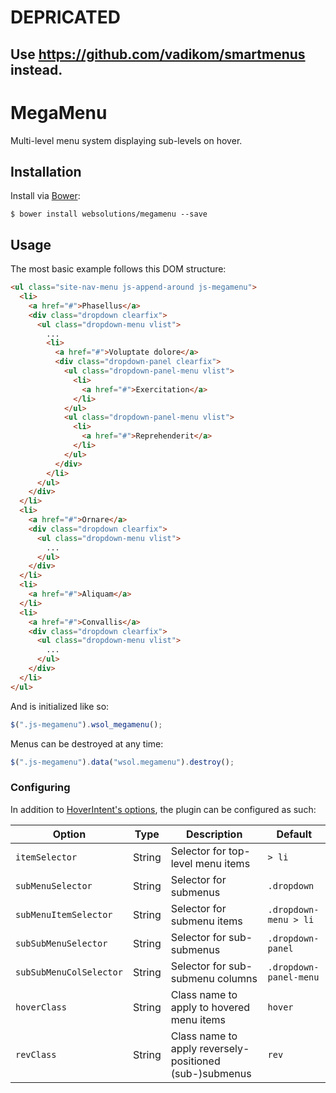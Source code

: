 # DEPRICATED
## Use https://github.com/vadikom/smartmenus instead.

# MegaMenu

Multi-level menu system displaying sub-levels on hover.

## Installation

Install via [Bower](http://bower.io):
```
$ bower install websolutions/megamenu --save
```

## Usage

The most basic example follows this DOM structure:
``` html
<ul class="site-nav-menu js-append-around js-megamenu">
  <li>
    <a href="#">Phasellus</a>
    <div class="dropdown clearfix">
      <ul class="dropdown-menu vlist">
        ...
        <li>
          <a href="#">Voluptate dolore</a>
          <div class="dropdown-panel clearfix">
            <ul class="dropdown-panel-menu vlist">
              <li>
                <a href="#">Exercitation</a>
              </li>
            </ul>
            <ul class="dropdown-panel-menu vlist">
              <li>
                <a href="#">Reprehenderit</a>
              </li>
            </ul>
          </div>
        </li>
      </ul>
    </div>
  </li>
  <li>
    <a href="#">Ornare</a>
    <div class="dropdown clearfix">
      <ul class="dropdown-menu vlist">
        ...
      </ul>
    </div>
  </li>
  <li>
    <a href="#">Aliquam</a>
  </li>
  <li>
    <a href="#">Convallis</a>
    <div class="dropdown clearfix">
      <ul class="dropdown-menu vlist">
	    ...
      </ul>
    </div>
  </li>
</ul>
```

And is initialized like so:
``` javascript
$(".js-megamenu").wsol_megamenu();
```

Menus can be destroyed at any time:
``` javascript
$(".js-megamenu").data("wsol.megamenu").destroy();
```

### Configuring

In addition to [HoverIntent's options](https://github.com/briancherne/jquery-hoverIntent), the plugin can be configured as such:

Option                      | Type     | Description                                                          | Default
----------------------------|----------|----------------------------------------------------------------------|--------
`itemSelector`              | String   | Selector for top-level menu items                                    | `> li`
`subMenuSelector`           | String   | Selector for submenus                                                | `.dropdown`
`subMenuItemSelector`       | String   | Selector for submenu items                                           | `.dropdown-menu > li`
`subSubMenuSelector`        | String   | Selector for sub-submenus                                            | `.dropdown-panel`
`subSubMenuColSelector`     | String   | Selector for sub-submenu columns                                     | `.dropdown-panel-menu`
`hoverClass`                | String   | Class name to apply to hovered menu items                            | `hover`
`revClass`                  | String   | Class name to apply reversely-positioned (sub-)submenus              | `rev`
